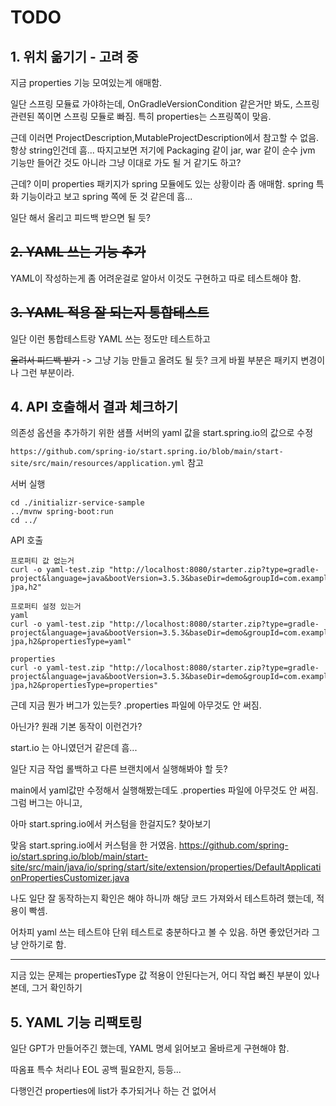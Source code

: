 # TODO

## 1. 위치 옮기기 - 고려 중


지금 properties 기능 모여있는게 애매함.

일단 스프링 모듈료 가야하는데, OnGradleVersionCondition 같은거만 봐도, 스프링 관련된 쪽이면 스프링 모듈로 빠짐.
특히 properties는 스프링쪽이 맞음.

근데 이러면 ProjectDescription,MutableProjectDescription에서 참고할 수 없음. 항상 string인건데 흠...
따지고보면 저기에 Packaging 같이 jar, war 같이 순수 jvm 기능만 들어간 것도 아니라 그냥 이대로 가도 될 거 같기도 하고?

근데? 이미 properties 패키지가 spring 모듈에도 있는 상황이라 좀 애매함. spring 특화 기능이라고 보고 spring 쪽에 둔 것 같은데 흠...

일단 해서 올리고 피드백 받으면 될 듯?

## ~~2. YAML 쓰는 기능 추가~~

YAML이 작성하는게 좀 어려운걸로 알아서 이것도 구현하고 따로 테스트해야 함.

## ~~3. YAML 적용 잘 되는지 통합테스트~~

일단 이런 통합테스트랑 YAML 쓰는 정도만 테스트하고

~~올려서 피드백 받기~~ -> 그냥 기능 만들고 올려도 될 듯? 크게 바뀔 부분은 패키지 변경이나 그런 부분이라.

## 4. API 호출해서 결과 체크하기

의존성 옵션을 추가하기 위한 샘플 서버의 yaml 값을 start.spring.io의 값으로 수정

`https://github.com/spring-io/start.spring.io/blob/main/start-site/src/main/resources/application.yml` 참고

서버 실행

``` 
cd ./initializr-service-sample 
../mvnw spring-boot:run 
cd ../
```

API 호출

```
프로퍼티 값 없는거
curl -o yaml-test.zip "http://localhost:8080/starter.zip?type=gradle-project&language=java&bootVersion=3.5.3&baseDir=demo&groupId=com.example&artifactId=demo&name=demo&description=Demo%20project%20for%20Spring%20Boot&packageName=com.example.demo&packaging=jar&javaVersion=17&dependencies=web,data-jpa,h2"

프로퍼티 설정 있는거 
yaml
curl -o yaml-test.zip "http://localhost:8080/starter.zip?type=gradle-project&language=java&bootVersion=3.5.3&baseDir=demo&groupId=com.example&artifactId=demo&name=demo&description=Demo%20project%20for%20Spring%20Boot&packageName=com.example.demo&packaging=jar&javaVersion=17&dependencies=web,data-jpa,h2&propertiesType=yaml"

properties
curl -o yaml-test.zip "http://localhost:8080/starter.zip?type=gradle-project&language=java&bootVersion=3.5.3&baseDir=demo&groupId=com.example&artifactId=demo&name=demo&description=Demo%20project%20for%20Spring%20Boot&packageName=com.example.demo&packaging=jar&javaVersion=17&dependencies=web,data-jpa,h2&propertiesType=properties"
```

근데 지금 뭔가 버그가 있는듯? .properties 파일에 아무것도 안 써짐.

아닌가? 원래 기본 동작이 이런건가? 

start.io 는 아니였던거 같은데 흠...

일단 지금 작업 롤백하고 다른 브랜치에서 실행해봐야 할 듯?

main에서 yaml값만 수정해서 실행해봤는데도  .properties 파일에 아무것도 안 써짐. 그럼 버그는 아니고,

아마 start.spring.io에서 커스텀을 한걸지도? 찾아보기

맞음 start.spring.io에서 커스텀을 한 거였음.
https://github.com/spring-io/start.spring.io/blob/main/start-site/src/main/java/io/spring/start/site/extension/properties/DefaultApplicationPropertiesCustomizer.java

나도 일단 잘 동작하는지 확인은 해야 하니까 해당 코드 가져와서 테스트하려 했는데, 적용이 빡셈.

어차피 yaml 쓰는 테스트야 단위 테스트로 충분하다고 볼 수 있음. 하면 좋았던거라 그냥 안하기로 함.

----

지금 있는 문제는 propertiesType 값 적용이 안된다는거, 어디 작업 빠진 부분이 있나본데, 그거 확인하기

## 5. YAML 기능 리팩토링

일단 GPT가 만들어주긴 했는데, YAML 명세 읽어보고 올바르게 구현해야 함.

따옴표 특수 처리나 EOL 공백 필요한지, 등등...

다행인건 properties에 list가 추가되거나 하는 건 없어서 
